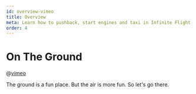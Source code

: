 ```yaml
---
id: overview-vimeo
title: Overview
meta: Learn how to pushback, start engines and taxi in Infinite Flight.
order: 4
---
```


# On The Ground

@[vimeo](411494452)

The ground is a fun place. But the air is more fun. So let's go there.
